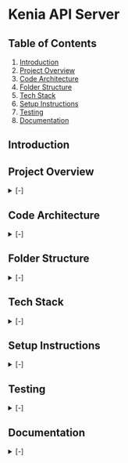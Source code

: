 # Kenia API Server

## Table of Contents

1. [Introduction](#introduction)
2. [Project Overview](#project-overview)
3. [Code Architecture](#design-patternarchitecture)
4. [Folder Structure](#folder-structure)
5. [Tech Stack](#tech-stack)
6. [Setup Instructions](#setup-instructions)
7. [Testing](#testing)
8. [Documentation](#documentation)

## Introduction

## Project Overview

<details>

<summary>[-]</summary>

Kenia is an API server designed for managing various workflows within a school environment. It provides dynamic capabilities to encapsulate and manage school workflows using flexible templates.

</details>

## Code Architecture

<details>

<summary>[-]</summary>

The project is bootstrapped using components defined in the `infrastructure` folder. This includes the initialization of essential services like the database, logger, middlewares, swagger doc, and the sxpress server.

- **Database**: The database configuration and connection setup are handled in the `infrastructure/internal/database` module. Prisma is used as the ORM for interacting with the database.
- **Logger**: A centralized logging service is set up in the `infrastructure/internal/logger` module to manage application-wide logging.
- **Express**: The express server configuration, including middleware setup and route initialization, is handled in the `infrastructure/internal/express` module.

The application logic is organized into modules under the `api/modules` folder. Each module encapsulates a specific domain of the application and follows the separation of concerns principle. By organizing the application into modules, we ensure that each module can operate independently and be maintained separately, promoting scalability, testability and maintainability

- **Controllers**: Each module has its controllers that define and manage API endpoints.
- **Services**: The services in each module contain the business logic and coordinate various operations.
- **Providers**: Providers are responsible for data access and interactions with the database, ensuring a clear separation between business logic and data access.

The project adheres to object-oriented programming principles and utilizes `tsyringe` for dependency injection to manage dependencies and promote modularity.

</details>

## Folder Structure

<details>

<summary>[-]</summary>

The project's folder structure is organized as follows:

```bash

kenia/
├── src/
│ ├── api/
│ │ ├── modules/
│ │ │ ├── auth/
│ │ │ │ ├── controllers/
│ │ │ │ ├── e2e/
│ │ │ │ ├── services/
│ │ │ │ │ ├── __tests__/
│ │ │ │ └── providers/
│ │ │ │ └── ...
│ │ │ ├── staff/
│ │ │ │ ├── controllers/
│ │ │ │ ├── e2e/
│ │ │ │ ├── services/
│ │ │ │ │ ├── __tests__/
│ │ │ │ └── providers/
│ │ │ │ └── ...
│ │ │ ├── base/
│ │ │ │ ├── controllers/
│ │ │ │ ├── services/
│ │ │ │ └── ...
│ │ │ └── ...
│ │ ├── shared/
│ │ │ ├── helpers/
│ │ │ ├── services/
│ │ │ └── types/
│ │ │ └── ...
│ ├── config/
│ ├── infrastructure/
│ │ │ ├── external/
│ │ │ └── internal/
│ │ │ │ ├── application/
│ │ │ │ ├── database/
│ │ │ │ └── middlewares/
│ │ │ │ └── ...
│ ├── types/
│ ├── utils/
│ └── index.ts
├── .env.example
└── README.md

```

</details>

## Tech Stack

<details>

<summary>[-]</summary>

Kenia is built using the following technologies and tools:

- **Express**
- **TypeScript**
- **Jest**
- **Prisma**
- **Tsyringe**

The project was bootstrapped with `pnpm` and includes a setup script (`pnpm run dev`) for development.

</details>

## Setup Instructions

<details>
<summary>[-]</summary>

To set up Kenia locally, follow these steps:
Set environment variables in .env file based on .env.example.

1. **Clone the repository**:

   ```bash
   git clone https://github.com/LoganXav/KeniaAPIr.git
   ```

2. **Navigate to the project directory**:

   ```bash
   cd KeniaAPI
   ```

3. **Install dependencies**:

   ```bash
   pnpm install
   ```

4. **Run Docker to start the local PostgreSQL database**:

   ```bash
   docker-compose up -d
   ```

5. **Generate Prisma client**:

   ```bash
   pnpm run prisma:generate
   ```

6. **Run migrations**:

   ```bash
   pnpm run prisma:migrate
   ```

7. **Start the application**:
   ```bash
   pnpm run dev
   ```

</details>

## Testing

<details>
<summary>[-]</summary>

### Unit Tests

- **Tool**: Jest
- **Location**: `api/modules/[module]/services/__tests__/`
- **Description**: Unit tests are written to verify the functionality of individual services. Each service has corresponding tests to ensure that the business logic works as expected.

### End-to-End (E2E) Tests

- **Tool**: Jest, Supertest
- **Location**: `api/modules/[module]/e2e/`
- **Description**: E2E tests are used to test the entire application flow, from controllers handling HTTP requests to the database access layer returned by providers. These tests ensure that the API endpoints work correctly with the Prisma ORM.

### Database for E2E Tests

- **Configuration**: A local SQL database running in a Docker container is used for E2E tests. The Docker container is defined in `docker-compose.yml`.

- **Test**: Runs all tests

  ```bash
  pnpm run test
  ```

- **Test Coverage**: Runs tests with coverage reporting

  ```bash
  pnpm run test:coverage
  ```

- **Test Watch**: Runs tests in watch mode

  ```bash
  pnpm run test:watch
  ```

<!-- - **E2E Test**: Runs end-to-end tests -->

  <!-- ```bash -->
  <!-- pnpm test:e2e -->
  <!-- ``` -->

</details>

## Documentation

<details>
<summary>[-]</summary>

The project uses `swagger-ui-express` for API documentation. Swagger documentation is dynamically generated when routes are registered.

**Endpoint for Swagger UI**: `/docs`

</details>
